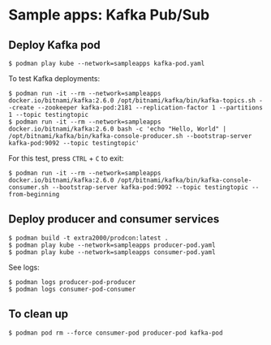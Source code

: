 # Sample apps: Kafka Pub/Sub


## Deploy Kafka pod

```
$ podman play kube --network=sampleapps kafka-pod.yaml
```

To test Kafka deployments:
```
$ podman run -it --rm --network=sampleapps docker.io/bitnami/kafka:2.6.0 /opt/bitnami/kafka/bin/kafka-topics.sh --create --zookeeper kafka-pod:2181 --replication-factor 1 --partitions 1 --topic testingtopic
$ podman run -it --rm --network=sampleapps docker.io/bitnami/kafka:2.6.0 bash -c 'echo "Hello, World" | /opt/bitnami/kafka/bin/kafka-console-producer.sh --bootstrap-server kafka-pod:9092 --topic testingtopic'
```

For this test, press `CTRL` + `C` to exit:
```
$ podman run -it --rm --network=sampleapps docker.io/bitnami/kafka:2.6.0 /opt/bitnami/kafka/bin/kafka-console-consumer.sh --bootstrap-server kafka-pod:9092 --topic testingtopic --from-beginning
```

## Deploy producer and consumer services

```
$ podman build -t extra2000/prodcon:latest .
$ podman play kube --network=sampleapps producer-pod.yaml
$ podman play kube --network=sampleapps consumer-pod.yaml
```

See logs:
```
$ podman logs producer-pod-producer
$ podman logs consumer-pod-consumer
```


## To clean up

```
$ podman pod rm --force consumer-pod producer-pod kafka-pod
```
